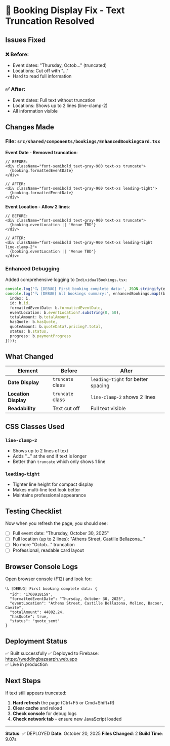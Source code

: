 # 🔧 Booking Display Fix - Text Truncation Resolved

## Issues Fixed

### ❌ Before:
- Event dates: "Thursday, Octob..." (truncated)
- Locations: Cut off with "..."
- Hard to read full information

### ✅ After:
- Event dates: Full text without truncation
- Locations: Shows up to 2 lines (line-clamp-2)
- All information visible

## Changes Made

### File: `src/shared/components/bookings/EnhancedBookingCard.tsx`

**Event Date - Removed truncation**:
```tsx
// BEFORE:
<div className="font-semibold text-gray-900 text-xs truncate">
  {booking.formattedEventDate}
</div>

// AFTER:
<div className="font-semibold text-gray-900 text-xs leading-tight">
  {booking.formattedEventDate}
</div>
```

**Event Location - Allow 2 lines**:
```tsx
// BEFORE:
<div className="font-semibold text-gray-900 text-xs truncate">
  {booking.eventLocation || 'Venue TBD'}
</div>

// AFTER:
<div className="font-semibold text-gray-900 text-xs leading-tight line-clamp-2">
  {booking.eventLocation || 'Venue TBD'}
</div>
```

### Enhanced Debugging

Added comprehensive logging to `IndividualBookings.tsx`:
```typescript
console.log('🔍 [DEBUG] First booking complete data:', JSON.stringify(enhancedBookings[0], null, 2));
console.log('🔍 [DEBUG] All bookings summary:', enhancedBookings.map((b, i) => ({
  index: i,
  id: b.id,
  formattedEventDate: b.formattedEventDate,
  eventLocation: b.eventLocation?.substring(0, 50),
  totalAmount: b.totalAmount,
  hasQuote: b.hasQuote,
  quoteAmount: b.quoteData?.pricing?.total,
  status: b.status,
  progress: b.paymentProgress
})));
```

## What Changed

| Element | Before | After |
|---------|--------|-------|
| **Date Display** | `truncate` class | `leading-tight` for better spacing |
| **Location Display** | `truncate` class | `line-clamp-2` shows 2 lines |
| **Readability** | Text cut off | Full text visible |

## CSS Classes Used

### `line-clamp-2`
- Shows up to 2 lines of text
- Adds "..." at the end if text is longer
- Better than `truncate` which only shows 1 line

### `leading-tight`
- Tighter line height for compact display
- Makes multi-line text look better
- Maintains professional appearance

## Testing Checklist

Now when you refresh the page, you should see:

- [ ] Full event date: "Thursday, October 30, 2025"
- [ ] Full location (up to 2 lines): "Athens Street, Castille Bellazona..."
- [ ] No more "Octob..." truncation
- [ ] Professional, readable card layout

## Browser Console Logs

Open browser console (F12) and look for:

```
🔍 [DEBUG] First booking complete data: {
  "id": "1760918159",
  "formattedEventDate": "Thursday, October 30, 2025",
  "eventLocation": "Athens Street, Castille Bellazona, Molino, Bacoor, Cavite",
  "totalAmount": 44802.24,
  "hasQuote": true,
  "status": "quote_sent"
}
```

## Deployment Status

✅ Built successfully
✅ Deployed to Firebase: https://weddingbazaarph.web.app  
✅ Live in production

## Next Steps

If text still appears truncated:

1. **Hard refresh** the page (Ctrl+F5 or Cmd+Shift+R)
2. **Clear cache** and reload
3. **Check console** for debug logs
4. **Check network tab** - ensure new JavaScript loaded

---

**Status**: ✅ DEPLOYED
**Date**: October 20, 2025
**Files Changed**: 2
**Build Time**: 9.07s
